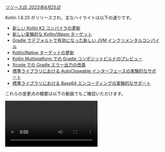 [//]: # (title: Kotlin 1.8.20 の新機能)

_[リリース日: 2023年4月25日](releases.md#release-details)_

Kotlin 1.8.20 がリリースされ、主なハイライトは以下の通りです。

* [新しい Kotlin K2 コンパイラの更新](#new-kotlin-k2-compiler-updates)
* [新しい実験的な Kotlin/Wasm ターゲット](#new-kotlin-wasm-target)
* [Gradle でデフォルトで有効になった新しい JVM インクリメンタルコンパイル](#new-jvm-incremental-compilation-by-default-in-gradle)
* [Kotlin/Native ターゲットの更新](#update-for-kotlin-native-targets)
* [Kotlin Multiplatform での Gradle コンポジットビルドのプレビュー](#preview-of-gradle-composite-builds-support-in-kotlin-multiplatform)
* [Xcode での Gradle エラー出力の改善](#improved-output-for-gradle-errors-in-xcode)
* [標準ライブラリにおける AutoCloseable インターフェースの実験的なサポート](#support-for-the-autocloseable-interface)
* [標準ライブラリにおける Base64 エンコーディングの実験的なサポート](#support-for-base64-encoding)

これらの変更点の概要は以下の動画でもご確認いただけます。

<video src="https://www.youtube.com/v/R1JpkpPzyBU" title="What's new in Kotlin 1.8.20"/>

## IDE サポート

1.8.20 をサポートする Kotlin プラグインは、以下の IDE で利用可能です。

| IDE            | サポートバージョン            |
|----------------|-------------------------------|
| IntelliJ IDEA  | 2022.2.x, 2022.3.x,  2023.1.x |
| Android Studio | Flamingo (222)                |

> Kotlin の成果物と依存関係を適切にダウンロードするには、[Gradle 設定](#configure-gradle-settings)を
> Maven Central リポジトリを使用するように構成してください。
>
{style="warning"}

## 新しい Kotlin K2 コンパイラの更新

Kotlin チームは K2 コンパイラの安定化を続けています。[Kotlin 1.7.0 の発表](whatsnew17.md#new-kotlin-k2-compiler-for-the-jvm-in-alpha)で述べたように、まだ **Alpha** 段階です。
今回のリリースでは、[K2 Beta](https://youtrack.jetbrains.com/issue/KT-52604) に向けてさらなる改善が導入されました。

この 1.8.20 リリースから、Kotlin K2 コンパイラは以下の機能を提供します。

* シリアライズプラグインのプレビューバージョンが含まれています。
* [JS IR コンパイラ](js-ir-compiler.md)の Alpha サポートを提供します。
* [新しい言語バージョン、Kotlin 2.0](https://blog.jetbrains.com/kotlin/2023/02/k2-kotlin-2-0/) の将来のリリースを導入します。

新しいコンパイラとその利点の詳細については、以下の動画をご覧ください。

* [What Everyone Must Know About The NEW Kotlin K2 Compiler](https://www.youtube.com/watch?v=iTdJJq_LyoY)
* [The New Kotlin K2 Compiler: Expert Review](https://www.youtube.com/watch?v=db19VFLZqJM)

### Kotlin K2 コンパイラを有効にする方法

Kotlin K2 コンパイラを有効にしてテストするには、以下のコンパイラオプションで新しい言語バージョンを使用します。

```bash
-language-version 2.0
```

`build.gradle(.kts)` ファイルで指定できます。

```kotlin
kotlin {
   sourceSets.all {
       languageSettings {
           languageVersion = "2.0"
       }
   }
}
```

以前の `-Xuse-k2` コンパイラオプションは非推奨になりました。

> 新しい K2 コンパイラの Alpha バージョンは、JVM および JS IR プロジェクトでのみ動作します。
> Kotlin/Native やマルチプラットフォームプロジェクトはまだサポートしていません。
>
{style="warning"}

### 新しい K2 コンパイラに関するフィードバックをお願いします

皆様からのフィードバックをお待ちしております！

* Kotlin Slack で K2 開発者に直接フィードバックを提供してください – [招待状を入手](https://surveys.jetbrains.com/s3/kotlin-slack-sign-up?_gl=1*ju6cbn*_ga*MTA3MTk5NDkzMC4xNjQ2MDY3MDU4*_ga_9J976DJZ68*MTY1ODMzNzA3OS4xMDAuMS4xNjU4MzQwODEwLjYw)して、[#k2-early-adopters](https://kotlinlang.slack.com/archives/C03PK0PE257) チャンネルに参加してください。
* 新しい K2 コンパイラで遭遇した問題は、[課題トラッカー](https://kotl.in/issue)に報告してください。
* JetBrains が K2 の使用に関する匿名データを収集できるように、[**使用統計の送信**オプションを有効](https://www.jetbrains.com/help/idea/settings-usage-statistics.html)にしてください。

## 言語

Kotlin は進化を続けており、1.8.20 では新しい言語機能のプレビューバージョンを導入しています。

* [Enum クラスの values 関数を置き換えるモダンで高性能な代替機能](#a-modern-and-performant-replacement-of-the-enum-class-values-function)
* [データクラスとの対称性のためのデータオブジェクト](#preview-of-data-objects-for-symmetry-with-data-classes)
* [インラインクラス内の本文を持つセカンダリコンストラクタの制限解除のプレビュー](#preview-of-lifting-restriction-on-secondary-constructors-with-bodies-in-inline-classes)

### Enum クラスの values 関数を置き換えるモダンで高性能な代替機能

> この機能は[実験的](components-stability.md#stability-levels-explained)です。
> いつでも変更または削除される可能性があります。オプトインが必要です（詳細は下記参照）。評価目的でのみ使用してください。
> [YouTrack](https://kotl.in/issue) でのフィードバックをお待ちしております。
>
{style="warning"}

Enum クラスには、定義された Enum 定数の配列を返す合成の `values()` 関数があります。しかし、配列を使用すると、Kotlin や Java で[隠れたパフォーマンス問題](https://github.com/Kotlin/KEEP/blob/master/proposals/enum-entries.md#examples-of-performance-issues)が発生する可能性があります。さらに、ほとんどの API はコレクションを使用するため、最終的な変換が必要です。これらの問題を解決するため、`values()` 関数ではなく、Enum クラスの `entries` プロパティを導入しました。`entries` プロパティを呼び出すと、事前に割り当てられた定義済み Enum 定数のイミュータブルなリストが返されます。

> `values()` 関数は引き続きサポートされますが、代わりに `entries` プロパティを使用することをお勧めします。
>
{style="tip"}

```kotlin
enum class Color(val colorName: String, val rgb: String) {
    RED("Red", "#FF0000"),
    ORANGE("Orange", "#FF7F00"),
    YELLOW("Yellow", "#FFFF00")
}

@OptIn(ExperimentalStdlibApi::class)
fun findByRgb(rgb: String): Color? = Color.entries.find { it.rgb == rgb }
```
{validate="false"}

#### entries プロパティを有効にする方法

この機能を試すには、`@OptIn(ExperimentalStdlibApi)` でオプトインし、`-language-version 1.9` コンパイラオプションを有効にします。Gradle プロジェクトでは、`build.gradle(.kts)` ファイルに以下を追加することで行えます。

<tabs group="build-script">
<tab title="Kotlin" group-key="kotlin">

```kotlin
tasks
    .withType<org.jetbrains.kotlin.gradle.tasks.KotlinCompilationTask<*>>()
    .configureEach {
        compilerOptions
            .languageVersion
            .set(
                org.jetbrains.kotlin.gradle.dsl.KotlinVersion.KOTLIN_1_9
            )
    }
```

</tab>
<tab title="Groovy" group-key="groovy">

```groovy
tasks
    .withType(org.jetbrains.kotlin.gradle.tasks.KotlinCompilationTask.class)
    .configureEach {
        compilerOptions.languageVersion =
            org.jetbrains.kotlin.gradle.dsl.KotlinVersion.KOTLIN_1_9
    }
```

</tab>
</tabs>

> IntelliJ IDEA 2023.1 以降では、この機能をオプトインしている場合、適切な IDE のインスペクションが
> `values()` から `entries` への変換について通知し、クイックフィックスを提供します。
>
{style="tip"}

提案の詳細については、[KEEP ノート](https://github.com/Kotlin/KEEP/blob/master/proposals/enum-entries.md)を参照してください。

### データクラスとの対称性のためのデータオブジェクトのプレビュー

データオブジェクトを使用すると、シングルトンのセマンティクスとクリーンな `toString()` 表現を持つオブジェクトを宣言できます。次のスニペットでは、オブジェクト宣言に `data` キーワードを追加することで、その `toString()` 出力の可読性がどのように向上するかを確認できます。

```kotlin
package org.example
object MyObject
data object MyDataObject

fun main() {
    println(MyObject) // org.example.MyObject@1f32e575
    println(MyDataObject) // MyDataObject
}
```

特に `sealed` 階層（`sealed class` や `sealed interface` 階層など）では、`data object` は `data class` 宣言と一緒に便利に使用できるため、非常に適しています。このスニペットでは、`EndOfFile` をプレーンな `object` ではなく `data object` として宣言することで、手動でオーバーライドする必要なく、きれいな `toString` を得ることができます。これにより、付随するデータクラス定義との対称性が維持されます。

```kotlin
sealed interface ReadResult
data class Number(val number: Int) : ReadResult
data class Text(val text: String) : ReadResult
data object EndOfFile : ReadResult

fun main() {
    println(Number(7)) // Number(number=7)
    println(EndOfFile) // EndOfFile
}
```

#### データオブジェクトのセマンティクス

[Kotlin 1.7.20](whatsnew1720.md#improved-string-representations-for-singletons-and-sealed-class-hierarchies-with-data-objects) での最初のプレビューバージョン以降、データオブジェクトのセマンティクスは洗練されました。コンパイラは現在、以下の便利な関数を自動的に生成します。

##### toString

データオブジェクトの `toString()` 関数は、オブジェクトの単純名 (simple name) を返します。

```kotlin
data object MyDataObject {
    val x: Int = 3
}

fun main() {
    println(MyDataObject) // MyDataObject
}
```

##### equals と hashCode

`data object` の `equals()` 関数は、`data object` の型を持つすべてのオブジェクトが等しいとみなされることを保証します。ほとんどの場合、実行時にはデータオブジェクトの単一のインスタンスしか存在しません（結局、`data object` はシングルトンを宣言します）。ただし、実行時に同じ型の別のオブジェクトが生成される（たとえば、`java.lang.reflect` を介したプラットフォームリフレクション、またはこの API を内部で使用する JVM シリアライズライブラリを使用した場合）といったエッジケースでは、これによりオブジェクトが等しいものとして扱われることが保証されます。

`data object` は構造的に（`==` 演算子を使用して）のみ比較し、参照（`===` 演算子）では決して比較しないようにしてください。これにより、実行時にデータオブジェクトの複数のインスタンスが存在する場合の落とし穴を回避できます。次のスニペットは、この特定のエッジケースを示しています。

```kotlin
import java.lang.reflect.Constructor

data object MySingleton

fun main() {
    val evilTwin = createInstanceViaReflection()

    println(MySingleton) // MySingleton
    println(evilTwin) // MySingleton

    // Even when a library forcefully creates a second instance of MySingleton, its `equals` method returns true:
    println(MySingleton == evilTwin) // true

    // Do not compare data objects via ===.
    println(MySingleton === evilTwin) // false
}

fun createInstanceViaReflection(): MySingleton {
    // Kotlin reflection does not permit the instantiation of data objects.
    // This creates a new MySingleton instance "by force" (i.e., Java platform reflection)
    // Don't do this yourself!
    return (MySingleton.javaClass.declaredConstructors[0].apply { isAccessible = true } as Constructor<MySingleton>).newInstance()
}
```

生成される `hashCode()` 関数の動作は `equals()` 関数の動作と一貫しており、`data object` のすべてのランタイムインスタンスが同じハッシュコードを持つようにします。

##### データオブジェクトには copy および componentN 関数は生成されません

`data object` と `data class` 宣言はしばしば一緒に使用され、いくつかの類似点がありますが、`data object` に対しては生成されない関数がいくつかあります。

`data object` 宣言はシングルトンオブジェクトとして使用することを意図しているため、`copy()` 関数は生成されません。シングルトンパターンは、クラスのインスタンス化を単一のインスタンスに制限するため、インスタンスのコピーが作成されることを許可すると、その制限に違反することになります。

また、`data class` とは異なり、`data object` にはデータプロパティがありません。このようなオブジェクトを分割 (destructure) しようとすることは意味がないため、`componentN()` 関数は生成されません。

この機能に関するフィードバックを[YouTrack](https://youtrack.jetbrains.com/issue/KT-4107)でお待ちしております。

#### データオブジェクトのプレビューを有効にする方法

この機能を試すには、`-language-version 1.9` コンパイラオプションを有効にします。Gradle プロジェクトでは、`build.gradle(.kts)` ファイルに以下を追加することで行えます。

<tabs group="build-script">
<tab title="Kotlin" group-key="kotlin">

```kotlin
tasks
    .withType<org.jetbrains.kotlin.gradle.tasks.KotlinCompilationTask<*>>()
    .configureEach {
        compilerOptions
            .languageVersion
            .set(
                org.jetbrains.kotlin.gradle.dsl.KotlinVersion.KOTLIN_1_9
            )
    }
```

</tab>
<tab title="Groovy" group-key="groovy">

```groovy
tasks
    .withType(org.jetbrains.kotlin.gradle.tasks.KotlinCompilationTask.class)
    .configureEach {
        compilerOptions.languageVersion =
            org.jetbrains.kotlin.gradle.dsl.KotlinVersion.KOTLIN_1_9
    }
```

</tab>
</tabs>

### インラインクラス内の本文を持つセカンダリコンストラクタの制限解除のプレビュー

> この機能は[実験的](components-stability.md#stability-levels-explained)です。いつでも変更または削除される可能性があります。
> オプトインが必要です（詳細は下記参照）。評価目的でのみ使用してください。[YouTrack](https://kotl.in/issue) でのフィードバックをお待ちしております。
>
{style="warning"}

Kotlin 1.8.20 では、[インラインクラス](inline-classes.md)における本文を持つセカンダリコンストラクタの使用に関する制限が解除されました。

インラインクラスは以前、明確な初期化セマンティクスを持つために `init` ブロックやセカンダリコンストラクタを持たないパブリックなプライマリコンストラクタのみを許可していました。その結果、基になる値をカプセル化したり、制約のある値を表現するインラインクラスを作成したりすることが不可能でした。

これらの問題は、Kotlin 1.4.30 で `init` ブロックの制限が解除された際に修正されました。今回、さらに一歩進んで、プレビューモードで本文を持つセカンダリコンストラクタを許可します。

```kotlin
@JvmInline
value class Person(private val fullName: String) {
    // Allowed since Kotlin 1.4.30:
    init { 
        check(fullName.isNotBlank()) {
            "Full name shouldn't be empty"
        }
    }

    // Preview available since Kotlin 1.8.20:
    constructor(name: String, lastName: String) : this("$name $lastName") {
        check(lastName.isNotBlank()) {
            "Last name shouldn't be empty"
        }
    }
}
```

#### 本文を持つセカンダリコンストラクタを有効にする方法

この機能を試すには、`-language-version 1.9` コンパイラオプションを有効にします。Gradle プロジェクトでは、`build.gradle(.kts)` に以下を追加することで行えます。

<tabs group="build-script">
<tab title="Kotlin" group-key="kotlin">

```kotlin
tasks
    .withType<org.jetbrains.kotlin.gradle.tasks.KotlinCompilationTask<*>>()
    .configureEach {
        compilerOptions
            .languageVersion
            .set(
                org.jetbrains.kotlin.gradle.dsl.KotlinVersion.KOTLIN_1_9
            )
    }
```

</tab>
<tab title="Groovy" group-key="groovy">

```groovy
tasks
    .withType(org.jetbrains.kotlin.gradle.tasks.KotlinCompilationTask.class)
    .configureEach {
        compilerOptions.languageVersion =
            org.jetbrains.kotlin.gradle.dsl.KotlinVersion.KOTLIN_1_9
    }
```

</tab>
</tabs>

この機能をぜひお試しいただき、[YouTrack](https://kotl.in/issue) にレポートを提出して、Kotlin 1.9.0 でデフォルトにするためのご協力をお願いいたします。

Kotlin のインラインクラスの開発については、[こちらの KEEP](https://github.com/Kotlin/KEEP/blob/master/proposals/inline-classes.md) をご覧ください。

## 新しい Kotlin/Wasm ターゲット

このリリースで Kotlin/Wasm (Kotlin WebAssembly) が[実験的](components-stability.md#stability-levels-explained)機能となりました。Kotlin チームは [WebAssembly](https://webassembly.org/) を有望な技術と捉えており、Kotlin の利点をすべて活用できるより良い方法を見つけたいと考えています。

WebAssembly バイナリ形式は独自の仮想マシンを使用して実行されるため、プラットフォームに依存しません。ほとんどすべてのモダンブラウザはすでに WebAssembly 1.0 をサポートしています。WebAssembly を実行するための環境をセットアップするには、Kotlin/Wasm がターゲットとする実験的なガベージコレクションモードを有効にするだけで済みます。詳細な手順は[Kotlin/Wasm を有効にする方法](#how-to-enable-kotlin-wasm)で確認できます。

新しい Kotlin/Wasm ターゲットの以下の利点を強調したいと思います。

* Kotlin/Wasm は LLVM を使用する必要がないため、`wasm32` Kotlin/Native ターゲットと比較してコンパイル速度が速い。
* [Wasm ガベージコレクション](https://github.com/WebAssembly/gc)のおかげで、`wasm32` ターゲットと比較して JS との相互運用性やブラウザとの統合が容易。
* Wasm はコンパクトで解析しやすいバイトコードを持つため、Kotlin/JS および JavaScript と比較してアプリケーションの起動が潜在的に速い。
* Wasm は静的型付け言語であるため、Kotlin/JS および JavaScript と比較してアプリケーションの実行時パフォーマンスが向上。

1.8.20 リリースから、実験的なプロジェクトで Kotlin/Wasm を使用できます。
Kotlin 標準ライブラリ (`stdlib`) およびテストライブラリ (`kotlin.test`) は、Kotlin/Wasm 向けにすぐに利用可能です。
IDE サポートは将来のリリースで追加される予定です。

[この YouTube 動画で Kotlin/Wasm について詳しく学ぶ](https://www.youtube.com/watch?v=-pqz9sKXatw)。

### Kotlin/Wasm を有効にする方法

Kotlin/Wasm を有効にしてテストするには、`build.gradle.kts` ファイルを更新します。

```kotlin
plugins {
    kotlin("multiplatform") version "1.8.20"
}

kotlin {
    wasm {
        binaries.executable()
        browser {
        }
    }
    sourceSets {
        val commonMain by getting
        val commonTest by getting {
            dependencies {
                implementation(kotlin("test"))
            }
        }
        val wasmMain by getting
        val wasmTest by getting
    }
}
```

> [Kotlin/Wasm のサンプルを含む GitHub リポジトリ](https://github.com/Kotlin/kotlin-wasm-examples)をご覧ください。
>
{style="tip"}

Kotlin/Wasm プロジェクトを実行するには、ターゲット環境の設定を更新する必要があります。

<tabs>
<tab title="Chrome">

* バージョン 109 の場合:

  `--js-flags=--experimental-wasm-gc` コマンドライン引数を付けてアプリケーションを実行します。

* バージョン 110 以降の場合:

    1. ブラウザで `chrome://flags/#enable-webassembly-garbage-collection` に移動します。
    2. **WebAssembly Garbage Collection** を有効にします。
    3. ブラウザを再起動します。

</tab>
<tab title="Firefox">

バージョン 109 以降の場合:

1. ブラウザで `about:config` に移動します。
2. `javascript.options.wasm_function_references` と `javascript.options.wasm_gc` オプションを有効にします。
3. ブラウザを再起動します。

</tab>
<tab title="Edge">

バージョン 109 以降の場合:

`--js-flags=--experimental-wasm-gc` コマンドライン引数を付けてアプリケーションを実行します。

</tab>
</tabs>

### Kotlin/Wasm に関するフィードバックをお願いします

皆様からのフィードバックをお待ちしております！

* Kotlin Slack で開発者に直接フィードバックを提供してください – [招待状を入手](https://surveys.jetbrains.com/s3/kotlin-slack-sign-up?_gl=1*ju6cbn*_ga*MTA3MTk5NDkzMC4xNjQ2MDY3MDU4*_ga_9J976DJZ68*MTY1ODMzNzA3OS4xMDAuMS4xNjU4MzQwODEwLjYw)して、[#webassembly](https://kotlinlang.slack.com/archives/CDFP59223) チャンネルに参加してください。
* Kotlin/Wasm で遭遇した問題は、[この YouTrack 課題](https://youtrack.jetbrains.com/issue/KT-56492)に報告してください。

## Kotlin/JVM

Kotlin 1.8.20 では、[Java の合成プロパティ参照のプレビュー](#preview-of-java-synthetic-property-references)と、[kapt スタブ生成タスクにおける JVM IR バックエンドのデフォルトサポート](#support-for-the-jvm-ir-backend-in-kapt-stub-generating-task-by-default)が導入されました。

### Java の合成プロパティ参照のプレビュー

> この機能は[実験的](components-stability.md#stability-levels-explained)です。
> いつでも変更または削除される可能性があります。評価目的でのみ使用してください。
> [YouTrack](https://kotl.in/issue) でのフィードバックをお待ちしております。
>
{style="warning"}

Kotlin 1.8.20 では、Java の合成プロパティへの参照を作成する機能が導入されました。例えば、次の Java コードの場合です。

```java
public class Person {
    private String name;
    private int age;

    public Person(String name, int age) {
        this.name = name;
        this.age = age;
    }

    public String getName() {
        return name;
    }

    public int getAge() {
        return age;
    }
}
```

Kotlin では、これまでも `age` が合成プロパティである場合に `person.age` と記述することができました。
今回、`Person::age` や `person::age` への参照を作成することもできるようになりました。`name` についても同様に動作します。

```kotlin
val persons = listOf(Person("Jack", 11), Person("Sofie", 12), Person("Peter", 11))
    persons
        // Call a reference to Java synthetic property:
        .sortedBy(Person::age)
        // Call Java getter via the Kotlin property syntax:
        .forEach { person -> println(person.name) }
```
{validate="false"}

#### Java の合成プロパティ参照を有効にする方法

この機能を試すには、`-language-version 1.9` コンパイラオプションを有効にします。
Gradle プロジェクトでは、`build.gradle(.kts)` に以下を追加することで行えます。

<tabs group="build-script">
<tab title="Kotlin" group-key="kotlin">

```kotlin
tasks
    .withType<org.jetbrains.kotlin.gradle.tasks.KotlinCompilationTask<*>>()
    .configureEach {
        compilerOptions
            .languageVersion
            .set(
                org.jetbrains.kotlin.gradle.dsl.KotlinVersion.KOTLIN_1_9
            )
    }
```

</tab>
<tab title="Groovy" group-key="groovy">

```groovy
tasks
    .withType(org.jetbrains.kotlin.gradle.tasks.KotlinCompilationTask.class)
    .configureEach {
        compilerOptions.languageVersion =
            org.jetbrains.kotlin.gradle.dsl.KotlinVersion.KOTLIN_1_9
    }
```

</tab>
</tabs>

### kapt スタブ生成タスクにおける JVM IR バックエンドのデフォルトサポート

Kotlin 1.7.20 では、[kapt スタブ生成タスクにおける JVM IR バックエンドのサポート](whatsnew1720.md#support-for-the-jvm-ir-backend-in-kapt-stub-generating-task)を導入しました。今回のリリースから、このサポートはデフォルトで有効になります。有効にするために `kapt.use.jvm.ir=true` を `gradle.properties` で指定する必要はなくなりました。
この機能に関するフィードバックを[YouTrack](https://youtrack.jetbrains.com/issue/KT-49682)でお待ちしております。

## Kotlin/Native

Kotlin 1.8.20 には、サポートされる Kotlin/Native ターゲットの変更、Objective-C との相互運用性、CocoaPods Gradle プラグインの改善などが含まれています。

* [Kotlin/Native ターゲットの更新](#update-for-kotlin-native-targets)
* [レガシーメモリマネージャーの非推奨化](#deprecation-of-the-legacy-memory-manager)
* [@import ディレクティブを含む Objective-C ヘッダーのサポート](#support-for-objective-c-headers-with-import-directives)
* [Cocoapods Gradle プラグインにおけるリンクオンリーモードのサポート](#support-for-the-link-only-mode-in-cocoapods-gradle-plugin)
* [Objective-C 拡張を UIKit のクラスメンバとしてインポート](#import-objective-c-extensions-as-class-members-in-uikit)
* [コンパイラにおけるコンパイラキャッシュ管理の再実装](#reimplementation-of-compiler-cache-management-in-the-compiler)
* [Cocoapods Gradle プラグインにおける `useLibraries()` の非推奨化](#deprecation-of-uselibraries-in-cocoapods-gradle-plugin)
  
### Kotlin/Native ターゲットの更新
  
Kotlin チームは、Kotlin/Native でサポートされるターゲットのリストを見直し、ティアに分割し、
Kotlin 1.8.20 から一部のターゲットを非推奨とすることを決定しました。サポートされるターゲットと非推奨のターゲットの全リストについては、[Kotlin/Native ターゲットサポート](native-target-support.md)セクションを参照してください。

以下のターゲットは Kotlin 1.8.20 で非推奨となり、1.9.20 で削除されます。

* `iosArm32`
* `watchosX86`
* `wasm32`
* `mingwX86`
* `linuxArm32Hfp`
* `linuxMips32`
* `linuxMipsel32`

残りのターゲットについては、Kotlin/Native コンパイラでターゲットがどの程度サポートされ、テストされているかに応じて、3つのサポートティアが設けられました。ターゲットは異なるティアに移動する可能性があります。例えば、`iosArm64` は[Kotlin Multiplatform](https://www.jetbrains.com/help/kotlin-multiplatform-dev/get-started.html)にとって重要であるため、将来的には完全なサポートを提供するよう最善を尽くします。

ライブラリの作者であれば、これらのターゲットティアは CI ツールでどのターゲットをテストし、どのターゲットをスキップするかを決定するのに役立ちます。Kotlin チームは、[kotlinx.coroutines](coroutines-guide.md) のような公式 Kotlin ライブラリを開発する際にも同じアプローチを使用します。

これらの変更の理由については、[ブログ記事](https://blog.jetbrains.com/kotlin/2023/02/update-regarding-kotlin-native-targets/)をご覧ください。

### レガシーメモリマネージャーの非推奨化

1.8.20 以降、レガシーメモリマネージャーは非推奨となり、1.9.20 で削除されます。
[新しいメモリマネージャー](native-memory-manager.md)は 1.7.20 でデフォルトで有効になり、さらなる安定性アップデートとパフォーマンス改善を受けてきました。

まだレガシーメモリマネージャーを使用している場合は、`gradle.properties` から `kotlin.native.binary.memoryModel=strict` オプションを削除し、必要な変更を行うために[移行ガイド](native-migration-guide.md)に従ってください。

新しいメモリマネージャーは `wasm32` ターゲットをサポートしていません。このターゲットも[今回のリリースから非推奨](#update-for-kotlin-native-targets)となり、1.9.20 で削除されます。

### @import ディレクティブを含む Objective-C ヘッダーのサポート

> この機能は[実験的](components-stability.md#stability-levels-explained)です。
> いつでも変更または削除される可能性があります。オプトインが必要です（詳細は下記参照）。評価目的でのみ使用してください。
> [YouTrack](https://kotl.in/issue) でのフィードバックをお待ちしております。
>
{style="warning"}

Kotlin/Native は `@import` ディレクティブを含む Objective-C ヘッダーをインポートできるようになりました。この機能は、自動生成された Objective-C ヘッダーを持つ Swift ライブラリや、Swift で書かれた CocoaPods 依存関係のクラスを使用する場合に役立ちます。

以前は、cinterop ツールは `@import` ディレクティブを介して Objective-C モジュールに依存するヘッダーを解析できませんでした。その理由は、`-fmodules` オプションのサポートが不足していたためです。

Kotlin 1.8.20 以降、`@import` を使用する Objective-C ヘッダーを使用できます。これを行うには、定義ファイルで `-fmodules` オプションを `compilerOpts` としてコンパイラに渡します。[CocoaPods 統合](https://www.jetbrains.com/help/kotlin-multiplatform-dev/multiplatform-cocoapods-overview.html)を使用している場合、`pod()` 関数の構成ブロックで cinterop オプションを次のように指定します。

```kotlin
kotlin {
    ios()

    cocoapods {
        summary = "CocoaPods test library"
        homepage = "https://github.com/JetBrains/kotlin"

        ios.deploymentTarget = "13.5"

        pod("PodName") {
            extraOpts = listOf("-compiler-option", "-fmodules")
        }
    }
}
```

これは[待望の機能](https://youtrack.jetbrains.com/issue/KT-39120)であり、将来のリリースでデフォルトにするためのフィードバックを[YouTrack](https://kotl.in/issue)でお待ちしております。

### Cocoapods Gradle プラグインにおけるリンクオンリーモードのサポート

Kotlin 1.8.20 では、Pod 依存関係を動的フレームワークとともにリンク専用で使用し、
cinterop バインディングを生成しないようにすることができます。これは cinterop バインディングがすでに生成されている場合に便利です。

ライブラリとアプリの2つのモジュールを持つプロジェクトを考えてみましょう。ライブラリは Pod に依存しますが、フレームワークは生成せず、`.klib` のみ生成します。アプリはライブラリに依存し、動的フレームワークを生成します。
この場合、ライブラリが依存する Pods とこのフレームワークをリンクする必要がありますが、cinterop バインディングはすでにライブラリ用に生成されているため、必要ありません。

この機能を有効にするには、Pod への依存関係を追加する際に `linkOnly` オプションまたはビルダープロパティを使用します。

```kotlin
cocoapods {
    summary = "CocoaPods test library"
    homepage = "https://github.com/JetBrains/kotlin"

    pod("Alamofire", linkOnly = true) {
        version = "5.7.0"
    }
}
```

> このオプションを静的フレームワークとともに使用すると、Pods は静的フレームワークのリンクには使用されないため、Pod 依存関係が完全に削除されます。
>
{style="note"}

### Objective-C 拡張を UIKit のクラスメンバとしてインポート

Xcode 14.1 以降、Objective-C クラスの一部のメソッドがカテゴリメンバに移動されました。これにより、異なる Kotlin API が生成され、これらのメソッドはメソッドではなく Kotlin 拡張としてインポートされるようになりました。

これにより、UIKit を使用してメソッドをオーバーライドする際に問題が発生することがありました。たとえば、Kotlin で UIVIew をサブクラス化する際に `drawRect()` や `layoutSubviews()` メソッドをオーバーライドできなくなりました。

1.8.20 以降、NSView および UIView クラスと同じヘッダーで宣言されているカテゴリメンバは、これらのクラスのメンバとしてインポートされます。これは、NSView および UIView からサブクラス化するメソッドが、他のメソッドと同様に簡単にオーバーライドできることを意味します。

すべてがうまくいけば、将来的にはこの動作をすべての Objective-C クラスでデフォルトで有効にする予定です。

### コンパイラにおけるコンパイラキャッシュ管理の再実装

コンパイラキャッシュの進化を加速させるため、コンパイラキャッシュ管理を Kotlin Gradle プラグインから Kotlin/Native コンパイラに移行しました。これにより、コンパイル時間やコンパイラキャッシュの柔軟性に関するいくつかの重要な改善への作業が開放されます。

問題が発生し、古い動作に戻す必要がある場合は、`kotlin.native.cacheOrchestration=gradle` という Gradle プロパティを使用してください。

この件に関するフィードバックを[YouTrack](https://kotl.in/issue)でお待ちしております。

### Cocoapods Gradle プラグインにおける useLibraries() の非推奨化

Kotlin 1.8.20 では、静的ライブラリ向けの [CocoaPods 統合](https://www.jetbrains.com/help/kotlin-multiplatform-dev/multiplatform-cocoapods-overview.html)で使用される `useLibraries()` 関数の非推奨化サイクルを開始します。

私たちは静的ライブラリを含む Pods への依存を可能にするために `useLibraries()` 関数を導入しました。しかし、時間の経過とともに、このケースは非常にまれになりました。ほとんどの Pods はソースで配布されており、Objective-C フレームワークまたは XCFrameworks がバイナリ配布の一般的な選択肢となっています。

この関数は人気がなく、Kotlin CocoaPods Gradle プラグインの開発を複雑にする問題を引き起こすため、非推奨とすることにしました。

フレームワークと XCFrameworks の詳細については、[最終ネイティブバイナリのビルド](https://www.jetbrains.com/help/kotlin-multiplatform-dev/multiplatform-build-native-binaries.html)を参照してください。

## Kotlin Multiplatform

Kotlin 1.8.20 は、Kotlin Multiplatform への以下のアップデートにより、開発者エクスペリエンスの向上を目指します。

* [ソースセット階層の設定における新しいアプローチ](#new-approach-to-source-set-hierarchy)
* [Kotlin Multiplatform での Gradle コンポジットビルドのサポートのプレビュー](#preview-of-gradle-composite-builds-support-in-kotlin-multiplatform)
* [Xcode での Gradle エラー出力の改善](#improved-output-for-gradle-errors-in-xcode)

### ソースセット階層への新しいアプローチ

> ソースセット階層への新しいアプローチは[実験的](components-stability.md#stability-levels-explained)です。
> 将来の Kotlin リリースで予告なく変更される可能性があります。オプトインが必要です（詳細は下記参照）。
> [YouTrack](https://kotl.in/issue) でのフィードバックをお待ちしております。
>
{style="warning"}

Kotlin 1.8.20 では、マルチプラットフォームプロジェクトのソースセット階層を設定する新しい方法として、デフォルトのターゲット階層を提供します。この新しいアプローチは、[設計上の欠陥](#why-replace-shortcuts)がある `ios` のようなターゲットショートカットを置き換えることを意図しています。

デフォルトのターゲット階層のアイデアはシンプルです。プロジェクトがコンパイルするすべてのターゲットを明示的に宣言すると、Kotlin Gradle プラグインが指定されたターゲットに基づいて共有ソースセットを自動的に作成します。

#### プロジェクトのセットアップ

簡単なマルチプラットフォームモバイルアプリの例を考えてみましょう。

```kotlin
@OptIn(ExperimentalKotlinGradlePluginApi::class)
kotlin {
    // Enable the default target hierarchy:
    targetHierarchy.default()

    android()
    iosArm64()
    iosSimulatorArm64()
}
```

デフォルトのターゲット階層は、利用可能なすべてのターゲットとそれらの共有ソースセットのテンプレートとして考えることができます。コード内で最終的なターゲット `android`、`iosArm64`、`iosSimulatorArm64` を宣言すると、Kotlin Gradle プラグインがテンプレートから適切な共有ソースセットを見つけて作成します。その結果の階層は次のようになります。

![デフォルトのターゲット階層の使用例](default-hierarchy-example.svg){thumbnail="true" width="350" thumbnail-same-file="true"}

緑色のソースセットは実際に作成されプロジェクトに存在しますが、デフォルトテンプレートからの灰色のソースセットは無視されます。ご覧のとおり、Kotlin Gradle プラグインは、たとえば `watchos` ソースセットを作成していません。これは、プロジェクトに watchOS ターゲットがないためです。

`watchosArm64` のような watchOS ターゲットを追加すると、`watchos` ソースセットが作成され、`apple`、`native`、`common` ソースセットからのコードも `watchosArm64` にコンパイルされます。

デフォルトのターゲット階層の完全なスキームは、[ドキュメント](https://www.jetbrains.com/help/kotlin-multiplatform-dev/multiplatform-hierarchy.html#default-hierarchy-template)で確認できます。

> この例では、`apple` および `native` ソースセットは `iosArm64` および `iosSimulatorArm64` ターゲットにのみコンパイルされます。
> そのため、それらの名前にもかかわらず、完全な iOS API にアクセスできます。
> これは `native` のようなソースセットでは直感に反するかもしれません。なぜなら、このソースセットではすべてのネイティブターゲットで利用可能な API のみがアクセス可能であると期待されるかもしれないからです。この動作は将来変更される可能性があります。
>
{style="note"}

#### ショートカットを置き換える理由 {initial-collapse-state="collapsed" collapsible="true"}

ソースセットの階層を作成することは、冗長でエラーが発生しやすく、初心者には優しくありませんでした。以前の解決策は、`ios` のようなショートカットを導入し、階層の一部を自動生成することでした。しかし、ショートカットの使用は、大きな設計上の欠陥、つまり変更が難しいという問題があることが判明しました。

例えば、`ios` ショートカットは `iosArm64` と `iosX64` ターゲットのみを作成します。これは混乱を招き、`iosSimulatorArm64` ターゲットも必要とする M1 ベースのホストで作業する際に問題を引き起こす可能性があります。しかし、`iosSimulatorArm64` ターゲットを追加することは、ユーザープロジェクトにとって非常に破壊的な変更となる可能性があります。

* `iosMain` ソースセットで使用されるすべての依存関係は、`iosSimulatorArm64` ターゲットをサポートしている必要があります。そうでない場合、依存関係の解決が失敗します。
* `iosMain` で使用される一部のネイティブ API は、新しいターゲットを追加すると消失する可能性があります（ただし、`iosSimulatorArm64` の場合は可能性は低いです）。
* Intel ベースの MacBook で小さな個人プロジェクトを作成している場合など、この変更が不要な場合もあります。

ショートカットが階層の設定という問題を解決しなかったことは明らかになり、そのため、ある時点で新しいショートカットの追加を中止しました。

デフォルトのターゲット階層は一見ショートカットに似ているかもしれませんが、重要な違いがあります。それは、**ユーザーがターゲットのセットを明示的に指定する必要がある**ということです。このセットは、プロジェクトがどのようにコンパイルされ、公開され、依存関係の解決に参加するかを定義します。このセットが固定されているため、Kotlin Gradle プラグインによるデフォルト設定の変更は、エコシステムに与える混乱が大幅に少なくなり、ツール支援による移行の提供がはるかに容易になります。

#### デフォルトの階層を有効にする方法

この新機能は[実験的](components-stability.md#stability-levels-explained)です。Kotlin Gradle ビルドスクリプトの場合、`@OptIn(ExperimentalKotlinGradlePluginApi::class)` でオプトインする必要があります。

詳細については、[階層型プロジェクト構造](https://www.jetbrains.com/help/kotlin-multiplatform-dev/multiplatform-hierarchy.html#default-hierarchy-template)を参照してください。

#### フィードバックを残す

これはマルチプラットフォームプロジェクトにとって重要な変更です。より良くするために、皆様からの[フィードバック](https://kotl.in/issue)をお待ちしております。

### Kotlin Multiplatform での Gradle コンポジットビルドのサポートのプレビュー

> この機能は Kotlin Gradle Plugin 1.8.20 から Gradle ビルドでサポートされています。IDE サポートについては、IntelliJ IDEA
> 2023.1 Beta 2 (231.8109.2) 以降と、任意の Kotlin IDE プラグインを搭載した Kotlin Gradle プラグイン 1.8.20 を使用してください。
>
{style="note"}

1.8.20 以降、Kotlin Multiplatform は [Gradle コンポジットビルド](https://docs.gradle.org/current/userguide/composite_builds.html)をサポートします。
コンポジットビルドを使用すると、別々のプロジェクトのビルド、または同じプロジェクトの一部を単一のビルドに含めることができます。

いくつかの技術的な課題により、Kotlin Multiplatform での Gradle コンポジットビルドの使用は部分的にしかサポートされていませんでした。
Kotlin 1.8.20 には、より多くの種類のプロジェクトで動作するはずの改善されたサポートのプレビューが含まれています。
試すには、`gradle.properties` に以下のオプションを追加してください。

```none
kotlin.mpp.import.enableKgpDependencyResolution=true
```

このオプションは、新しいインポートモードのプレビューを有効にします。コンポジットビルドのサポートに加えて、インポートをより安定させるための主要なバグ修正と改善が含まれているため、マルチプラットフォームプロジェクトでのインポートエクスペリエンスがよりスムーズになります。

#### 既知の問題

これはまだプレビューバージョンであり、さらなる安定化が必要です。途中でインポートに関するいくつかの問題に遭遇する可能性があります。Kotlin 1.8.20 の最終リリース前に修正を計画している既知の問題をいくつか挙げます。

* IntelliJ IDEA 2023.1 EAP には、まだ Kotlin 1.8.20 プラグインが利用できません。それでも、Kotlin Gradle プラグインのバージョンを 1.8.20 に設定し、この IDE でコンポジットビルドを試すことはできます。
* プロジェクトに `rootProject.name` が指定されたビルドが含まれている場合、コンポジットビルドが Kotlin メタデータを解決できないことがあります。
  回避策と詳細については、この [Youtrack 課題](https://youtrack.jetbrains.com/issue/KT-56536)を参照してください。

ぜひお試しいただき、[YouTrack](https://kotl.in/issue) にすべてのレポートを提出して、Kotlin 1.9.0 でデフォルトにするためのご協力をお願いいたします。

### Xcode での Gradle エラー出力の改善

Xcode でマルチプラットフォームプロジェクトをビルドする際に問題が発生した場合、「Command PhaseScriptExecution failed with a nonzero exit code」というエラーに遭遇したことがあるかもしれません。
このメッセージは Gradle の呼び出しが失敗したことを示しますが、問題の検出にはあまり役立ちません。

Kotlin 1.8.20 以降、Xcode は Kotlin/Native コンパイラからの出力を解析できるようになりました。さらに、Gradle ビルドが失敗した場合、Xcode で根本原因の例外からの追加のエラーメッセージが表示されます。ほとんどの場合、これにより根本的な問題を特定するのに役立ちます。

![Xcode での Gradle エラー出力の改善](xcode-gradle-output.png){width=700}

この新しい動作は、Xcode 統合のための標準的な Gradle タスク（例えば、マルチプラットフォームプロジェクトの iOS フレームワークを Xcode の iOS アプリケーションに接続できる `embedAndSignAppleFrameworkForXcode` など）でデフォルトで有効になっています。また、`kotlin.native.useXcodeMessageStyle` Gradle プロパティを使用して有効（または無効）にすることもできます。

## Kotlin/JavaScript

Kotlin 1.8.20 では、TypeScript 定義の生成方法が変更されました。また、デバッグエクスペリエンスを向上させるための変更も含まれています。

* [Gradle プラグインからの Dukat 統合の削除](#removal-of-dukat-integration-from-gradle-plugin)
* [ソースマップにおける Kotlin の変数名と関数名](#kotlin-variable-and-function-names-in-source-maps)
* [TypeScript 定義ファイルの生成をオプトイン](#opt-in-for-generation-of-typescript-definition-files)

### Gradle プラグインからの Dukat 統合の削除

Kotlin 1.8.20 では、Kotlin/JavaScript Gradle プラグインから[実験的](components-stability.md#stability-levels-explained)な Dukat 統合を削除しました。Dukat 統合は、TypeScript 宣言ファイル（`.d.ts`）から Kotlin 外部宣言への自動変換をサポートしていました。

TypeScript 宣言ファイル（`.d.ts`）から Kotlin 外部宣言への変換は、引き続き[Dukat ツール](https://github.com/Kotlin/dukat)を使用することで可能です。

> Dukat ツールは[実験的](components-stability.md#stability-levels-explained)です。
> いつでも変更または削除される可能性があります。
>
{style="warning"}

### ソースマップにおける Kotlin の変数名と関数名

デバッグを助けるために、変数や関数の Kotlin コードで宣言した名前をソースマップに追加する機能が導入されました。1.8.20 以前は、これらはソースマップで利用できなかったため、デバッガでは常に生成された JavaScript の変数名と関数名が表示されていました。

Gradle ファイル `build.gradle.kts` の `sourceMapNamesPolicy`、または `-source-map-names-policy` コンパイラオプションを使用して、追加する内容を設定できます。以下の表に可能な設定を示します。

| 設定                 | 説明                                                   | 出力例                            |
|-------------------------|---------------------------------------------------------------|-----------------------------------|
| `simple-names`          | 変数名と単純な関数名が追加されます。（デフォルト） | `main`                            |
| `fully-qualified-names` | 変数名と完全修飾関数名が追加されます。  | `com.example.kjs.playground.main` |
| `no`                    | 変数名も関数名も追加されません。                      | N/A                               |

`build.gradle.kts` ファイルの構成例を以下に示します。

```kotlin
tasks.withType<org.jetbrains.kotlin.gradle.tasks.Kotlin2JsCompile>().configureEach {
    compilercompileOptions.sourceMapNamesPolicy.set(org.jetbrains.kotlin.gradle.dsl.JsSourceMapNamesPolicy.SOURCE_MAP_NAMES_POLICY_FQ_NAMES) // or SOURCE_MAP_NAMES_POLICY_NO, or SOURCE_MAP_NAMES_POLICY_SIMPLE_NAMES
}
```
{validate="false"}

Chromium ベースのブラウザで提供されるもののようなデバッグツールは、ソースマップから元の Kotlin 名を取得して、スタックトレースの可読性を向上させることができます。快適なデバッグをお楽しみください！

> ソースマップへの変数名と関数名の追加は[実験的](components-stability.md#stability-levels-explained)です。
> いつでも変更または削除される可能性があります。
>
{style="warning"}

### TypeScript 定義ファイルの生成をオプトイン

以前は、実行可能ファイルを生成するプロジェクト (`binaries.executable()`) の場合、Kotlin/JS IR コンパイラは `@JsExport` でマークされたトップレベル宣言を収集し、自動的に TypeScript 定義を `.d.ts` ファイルに生成していました。

これはすべてのプロジェクトに役立つわけではないため、Kotlin 1.8.20 では動作を変更しました。TypeScript 定義を生成したい場合は、Gradle ビルドファイルで明示的にこれを構成する必要があります。`build.gradle.kts` ファイルの [`js` セクション](js-project-setup.md#execution-environments)に `generateTypeScriptDefinitions()` を追加してください。例：

```kotlin
kotlin {
    js {
        binaries.executable()
        browser {
        }
        generateTypeScriptDefinitions()
    }
}
```
{validate="false"}

> TypeScript 定義 (`d.ts`) の生成は[実験的](components-stability.md#stability-levels-explained)です。いつでも削除または変更される可能性があります。
>
{style="warning"}

## Gradle

Kotlin 1.8.20 は、Gradle 6.8 から 7.6 までと完全に互換性がありますが、[Multiplatform プラグインのいくつかの特別なケース](https://youtrack.jetbrains.com/issue/KT-55751)は除きます。
最新の Gradle リリースまで使用することもできますが、その場合、非推奨の警告に遭遇したり、一部の新しい Gradle 機能が動作しない可能性があることに注意してください。

このバージョンでは、以下の変更が加えられました。

* [新しい Gradle プラグインバージョンのアラインメント](#new-gradle-plugins-versions-alignment)
* [Gradle でデフォルトで有効になった新しい JVM インクリメンタルコンパイル](#new-jvm-incremental-compilation-by-default-in-gradle)
* [コンパイルタスク出力の正確なバックアップ](#precise-backup-of-compilation-tasks-outputs)
* [すべての Gradle バージョンで Kotlin/JVM タスクを遅延作成](#lazy-kotlin-jvm-tasks-creation-for-all-gradle-versions)
* [コンパイルタスクの destinationDirectory の非デフォルトロケーション](#non-default-location-of-compile-tasks-destinationdirectory)
* [HTTP 統計サービスへのコンパイラ引数のレポートをオプトアウトする機能](#ability-to-opt-out-from-reporting-compiler-arguments-to-an-http-statistics-service)

### 新しい Gradle プラグインバージョンのアラインメント

Gradle は、連携して動作する必要がある依存関係の[バージョンを常に揃える](https://docs.gradle.org/current/userguide/dependency_version_alignment.html#aligning_versions_natively_with_gradle)方法を提供しています。
Kotlin 1.8.20 もこのアプローチを採用しました。デフォルトで動作するため、有効にするために設定を変更したり更新したりする必要はありません。さらに、[Kotlin Gradle プラグインの推移的依存関係を解決するためのこの回避策](whatsnew18.md#resolution-of-kotlin-gradle-plugins-transitive-dependencies)に頼る必要もなくなりました。

この機能に関するフィードバックを[YouTrack](https://youtrack.jetbrains.com/issue/KT-54691)でお待ちしております。

### Gradle でデフォルトで有効になった新しい JVM インクリメンタルコンパイル

[Kotlin 1.7.0 から利用可能](whatsnew17.md#a-new-approach-to-incremental-compilation)になったインクリメンタルコンパイルの新しいアプローチは、デフォルトで動作するようになりました。有効にするために `kotlin.incremental.useClasspathSnapshot=true` を `gradle.properties` で指定する必要はなくなりました。

この件に関するフィードバックをお待ちしております。[YouTrack](https://kotl.in/issue)で課題を報告してください。

### コンパイルタスク出力の正確なバックアップ

> コンパイルタスク出力の正確なバックアップは[実験的](components-stability.md#stability-levels-explained)です。
> 使用するには、`gradle.properties` に `kotlin.compiler.preciseCompilationResultsBackup=true` を追加してください。
> [YouTrack](https://kotl.in/issue/experimental-ic-optimizations) でのフィードバックをお待ちしております。
>
{style="warning"}

Kotlin 1.8.20 以降、正確なバックアップを有効にできるようになりました。これにより、[インクリメンタルコンパイル](gradle-compilation-and-caches.md#incremental-compilation)で Kotlin が再コンパイルするクラスのみがバックアップされます。
完全バックアップと正確なバックアップの両方が、コンパイルエラー後にビルドをインクリメンタルに再度実行するのに役立ちます。正確なバックアップは、完全バックアップと比較してビルド時間を節約します。完全バックアップは、特にプロジェクトが遅い HDD にある場合や、多くのタスクがバックアップを行っている場合に、大規模プロジェクトで**かなりの**ビルド時間を要する可能性があります。

この最適化は実験的です。`gradle.properties` ファイルに `kotlin.compiler.preciseCompilationResultsBackup` Gradle プロパティを追加することで有効にできます。

```none
kotlin.compiler.preciseCompilationResultsBackup=true
```

#### JetBrains における正確なバックアップ使用例 {initial-collapse-state="collapsed" collapsible="true"}

以下のチャートでは、完全バックアップと比較した正確なバックアップの使用例を確認できます。

![完全バックアップと正確なバックアップの比較](comparison-of-full-and-precise-backups.png){width=700}

最初の2つのチャートは、Kotlin プロジェクトにおける正確なバックアップが、Kotlin Gradle プラグインのビルドにどのように影響するかを示しています。

1. 多くのモジュールが依存するモジュールに、小さな [ABI](https://en.wikipedia.org/wiki/Application_binary_interface) 変更（新しいパブリックメソッドの追加）を加えた後。
2. 他のモジュールが依存しないモジュールに、小さな非 ABI 変更（プライベート関数の追加）を加えた後。

3番目のチャートは、[Space](https://www.jetbrains.com/space/) プロジェクトにおける正確なバックアップが、多くのモジュールが依存する Kotlin/JS モジュールに小さな非 ABI 変更（プライベート関数の追加）を加えた後の Web フロントエンドのビルドにどのように影響するかを示しています。

これらの測定は Apple M1 Max CPU を搭載したコンピュータで実施されました。異なるコンピュータではわずかに異なる結果が得られる場合があります。パフォーマンスに影響を与える要因には、以下が含まれますが、これらに限定されません。

* [Kotlin デーモン](gradle-compilation-and-caches.md#the-kotlin-daemon-and-how-to-use-it-with-gradle)と
  [Gradle デーモン](https://docs.gradle.org/current/userguide/gradle_daemon.html)のウォームアップ度。
* ディスクの速度。
* CPU モデルと使用率。
* 変更によって影響を受けるモジュールと、それらのモジュールのサイズ。
* 変更が ABI 変更か非 ABI 変更か。

#### ビルドレポートを使用した最適化の評価 {initial-collapse-state="collapsed" collapsible="true"}

使用しているコンピュータで、プロジェクトとシナリオに対する最適化の影響を評価するには、[Kotlin ビルドレポート](gradle-compilation-and-caches.md#build-reports)を使用できます。
以下のプロパティを `gradle.properties` ファイルに追加して、テキストファイル形式のレポートを有効にします。

```none
kotlin.build.report.output=file
```

正確なバックアップを有効にする前のレポートの関連部分の例を以下に示します。

```none
Task ':kotlin-gradle-plugin:compileCommonKotlin' finished in 0.59 s
<...>
Time metrics:
 Total Gradle task time: 0.59 s
 Task action before worker execution: 0.24 s
  Backup output: 0.22 s // Pay attention to this number 
<...>
```

正確なバックアップを有効にした後のレポートの関連部分の例を以下に示します。

```none
Task ':kotlin-gradle-plugin:compileCommonKotlin' finished in 0.46 s
<...>
Time metrics:
 Total Gradle task time: 0.46 s
 Task action before worker execution: 0.07 s
  Backup output: 0.05 s // The time has reduced
 Run compilation in Gradle worker: 0.32 s
  Clear jar cache: 0.00 s
  Precise backup output: 0.00 s // Related to precise backup
  Cleaning up the backup stash: 0.00 s // Related to precise backup
<...>
```

### すべての Gradle バージョンで Kotlin/JVM タスクを遅延作成

Gradle 7.3+ で `org.jetbrains.kotlin.gradle.jvm` プラグインを使用しているプロジェクトの場合、Kotlin Gradle プラグインは `compileKotlin` タスクを積極的に作成および構成しなくなりました。下位の Gradle バージョンでは、すべてのタスクを登録するだけで、ドライランでは構成しませんでした。この同じ動作が、Gradle 7.3+ を使用する場合も適用されるようになりました。

### コンパイルタスクの destinationDirectory の非デフォルトロケーション

以下のいずれかの操作を行う場合は、ビルドスクリプトにいくつかの追加コードを更新してください。

* Kotlin/JVM `KotlinJvmCompile`/`KotlinCompile` タスクの `destinationDirectory` ロケーションをオーバーライドする。
* 非推奨の Kotlin/JS/Non-IR [バリアント](gradle-plugin-variants.md)を使用し、`Kotlin2JsCompile` タスクの `destinationDirectory` をオーバーライドする。

`sourceSets.main.kotlin.classesDirectories` を JAR ファイルの `sourceSets.main.outputs` に明示的に追加する必要があります。

```groovy
tasks.jar(type: Jar) {
    from sourceSets.main.outputs
    from sourceSets.main.kotlin.classesDirectories
}
```

### HTTP 統計サービスへのコンパイラ引数のレポートをオプトアウトする機能

Kotlin Gradle プラグインが HTTP [ビルドレポート](gradle-compilation-and-caches.md#build-reports)にコンパイラ引数を含めるかどうかを制御できるようになりました。
プロジェクトに多くのモジュールが含まれている場合、レポート内のコンパイラ引数が非常に重く、あまり役に立たない場合があります。これを無効にしてメモリを節約する方法が追加されました。
`gradle.properties` または `local.properties` で、`kotlin.build.report.include_compiler_arguments=(true|false)` プロパティを使用してください。

この機能に関するフィードバックを[YouTrack](https://youtrack.jetbrains.com/issue/KT-55323/)でお待ちしております。

## 標準ライブラリ

Kotlin 1.8.20 では、特に Kotlin/Native 開発に役立つものを含む、さまざまな新機能が追加されました。

* [AutoCloseable インターフェースのサポート](#support-for-the-autocloseable-interface)
* [Base64 エンコーディングとデコーディングのサポート](#support-for-base64-encoding)
* [Kotlin/Native での @Volatile のサポート](#support-for-volatile-in-kotlin-native)
* [Kotlin/Native での正規表現使用時のスタックオーバーフローのバグ修正](#bug-fix-for-stack-overflow-when-using-regex-in-kotlin-native)

### AutoCloseable インターフェースのサポート

> 新しい `AutoCloseable` インターフェースは[実験的](components-stability.md#stability-levels-explained)であり、使用するには
> `@OptIn(ExperimentalStdlibApi::class)` またはコンパイラ引数 `-opt-in=kotlin.ExperimentalStdlibApi` でオプトインする必要があります。
>
{style="warning"}

`AutoCloseable` インターフェースが共通標準ライブラリに追加され、すべてのライブラリでリソースを閉じるための共通インターフェースを使用できるようになりました。Kotlin/JVM では、`AutoCloseable` インターフェースは [`java.lang.AutoClosable`](https://docs.oracle.com/javase/8/docs/api/java/lang/AutoCloseable.html) のエイリアスです。

さらに、拡張関数 `use()` が含まれるようになりました。これは、選択されたリソースに対して指定されたブロック関数を実行し、例外がスローされたかどうかに関わらず、適切にクローズします。

共通標準ライブラリには、`AutoCloseable` インターフェースを実装する公開クラスはありません。以下の例では、`XMLWriter` インターフェースを定義し、それを実装するリソースが存在すると仮定します。たとえば、このリソースは、ファイルを開き、XML コンテンツを書き込み、その後ファイルを閉じるクラスである可能性があります。

```kotlin
interface XMLWriter : AutoCloseable {
    fun document(encoding: String, version: String, content: XMLWriter.() -> Unit)
    fun element(name: String, content: XMLWriter.() -> Unit)
    fun attribute(name: String, value: String)
    fun text(value: String)
}

fun writeBooksTo(writer: XMLWriter) {
    writer.use { xml ->
        xml.document(encoding = "UTF-8", version = "1.0") {
            element("bookstore") {
                element("book") {
                    attribute("category", "fiction")
                    element("title") { text("Harry Potter and the Prisoner of Azkaban") }
                    element("author") { text("J. K. Rowling") }
                    element("year") { text("1999") }
                    element("price") { text("29.99") }
                }
                element("book") {
                    attribute("category", "programming")
                    element("title") { text("Kotlin in Action") }
                    element("author") { text("Dmitry Jemerov") }
                    element("author") { text("Svetlana Isakova") }
                    element("year") { text("2017") }
                    element("price") { text("25.19") }
                }
            }
        }
    }
}
```
{validate="false"}

### Base64 エンコーディングのサポート

> 新しいエンコードとデコード機能は[実験的](components-stability.md#stability-levels-explained)であり、
> 使用するには `@OptIn(ExperimentalEncodingApi::class)` または
> コンパイラ引数 `-opt-in=kotlin.io.encoding.ExperimentalEncodingApi` でオプトインする必要があります。
>
{style="warning"}

Base64 エンコーディングとデコーディングのサポートが追加されました。異なるエンコーディングスキームを使用し、異なる動作を示す 3 つのクラスインスタンスを提供します。標準の[Base64 エンコーディングスキーム](https://www.rfc-editor.org/rfc/rfc4648#section-4)には `Base64.Default` インスタンスを使用します。

["URL およびファイル名セーフ"](https://www.rfc-editor.org/rfc/rfc4648#section-5)エンコーディングスキームには `Base64.UrlSafe` インスタンスを使用します。

[MIME](https://www.rfc-editor.org/rfc/rfc2045#section-6.8) エンコーディングスキームには `Base64.Mime` インスタンスを使用します。`Base64.Mime` インスタンスを使用すると、すべてのエンコーディング関数は 76 文字ごとに改行コードを挿入します。デコーディングの場合、不正な文字はスキップされ、例外はスローされません。

> `Base64.Default` インスタンスは `Base64` クラスのコンパニオンオブジェクトです。そのため、`Base64.Default.encode()` および `Base64.Default.decode()` の代わりに `Base64.encode()` および `Base64.decode()` を介してその関数を呼び出すことができます。
>
{style="tip"}

```kotlin
val foBytes = "fo".map { it.code.toByte() }.toByteArray()
Base64.Default.encode(foBytes) // "Zm8="
// Alternatively:
// Base64.encode(foBytes)

val foobarBytes = "foobar".map { it.code.toByte() }.toByteArray()
Base64.UrlSafe.encode(foobarBytes) // "Zm9vYmFy"

Base64.Default.decode("Zm8=") // foBytes
// Alternatively:
// Base64.decode("Zm8=")

Base64.UrlSafe.decode("Zm9vYmFy") // foobarBytes
```
{validate="false"}

既存のバッファにバイトをエンコードまたはデコードしたり、提供された `Appendable` 型オブジェクトにエンコード結果を追加したりするための追加関数を使用できます。

Kotlin/JVM では、入出力ストリームで Base64 エンコーディングとデコーディングを実行できるように、拡張関数 `encodingWith()` と `decodingWith()` も追加されました。

### Kotlin/Native での @Volatile のサポート

> Kotlin/Native の `@Volatile` は[実験的](components-stability.md#stability-levels-explained)です。
> いつでも変更または削除される可能性があります。オプトインが必要です（詳細は下記参照）。
> 評価目的でのみ使用してください。[YouTrack](https://kotl.in/issue) でのフィードバックをお待ちしております。
>
{style="warning"}

`var` プロパティに `@Volatile` アノテーションを付与すると、そのバッキングフィールドがマークされ、そのフィールドへの読み書きがアトミックになり、書き込みが常に他のスレッドから見えるようになります。

1.8.20 以前は、[`kotlin.jvm.Volatile` アノテーション](https://kotlinlang.org/api/latest/jvm/stdlib/kotlin.jvm/-volatile/)が共通標準ライブラリで利用可能でした。しかし、このアノテーションは JVM でのみ有効でした。
Kotlin/Native で使用した場合、無視され、エラーにつながる可能性がありました。

1.8.20 では、JVM と Kotlin/Native の両方で使用できる共通アノテーション `kotlin.concurrent.Volatile` を導入しました。

#### 有効にする方法

この機能を試すには、`@OptIn(ExperimentalStdlibApi)` でオプトインし、`-language-version 1.9` コンパイラオプションを有効にします。Gradle プロジェクトでは、`build.gradle(.kts)` ファイルに以下を追加することで行えます。

<tabs group="build-script">
<tab title="Kotlin" group-key="kotlin">

```kotlin
tasks
    .withType<org.jetbrains.kotlin.gradle.tasks.KotlinCompilationTask<*>>()
    .configureEach {
        compilerOptions
            .languageVersion
            .set(
                org.jetbrains.kotlin.gradle.dsl.KotlinVersion.KOTLIN_1_9
            )
    }
```

</tab>
<tab title="Groovy" group-key="groovy">

```groovy
tasks
    .withType(org.jetbrains.kotlin.gradle.tasks.KotlinCompilationTask.class)
    .configureEach {
        compilerOptions.languageVersion =
            org.jetbrains.kotlin.gradle.dsl.KotlinVersion.KOTLIN_1_9
    }
```

</tab>
</tabs>

### Kotlin/Native での正規表現使用時のスタックオーバーフローのバグ修正

以前の Kotlin バージョンでは、正規表現パターンが非常に単純であっても、正規表現の入力に大量の文字が含まれているとクラッシュが発生する可能性がありました。1.8.20 では、この問題が解決されました。
詳細については、[KT-46211](https://youtrack.jetbrains.com/issue/KT-46211) を参照してください。

## シリアライズの更新

Kotlin 1.8.20 には、[Kotlin K2 コンパイラの Alpha サポート](#prototype-serialization-compiler-plugin-for-kotlin-k2-compiler)と、[コンパニオンオブジェクトによるシリアライザのカスタマイズの禁止](#prohibit-implicit-serializer-customization-via-companion-object)が含まれています。

### Kotlin K2 コンパイラ用のプロトタイプシリアライズコンパイラプラグイン

> K2 用シリアライズコンパイラプラグインのサポートは[Alpha](components-stability.md#stability-levels-explained)版です。使用するには、
> [Kotlin K2 コンパイラを有効](#how-to-enable-the-kotlin-k2-compiler)にする必要があります。
>
{style="warning"}

1.8.20 以降、シリアライズコンパイラプラグインは Kotlin K2 コンパイラと連携して動作します。
ぜひお試しいただき、[フィードバックをお寄せください](#leave-your-feedback-on-the-new-k2-compiler)！

### コンパニオンオブジェクトによる暗黙的なシリアライザカスタマイズの禁止

現在、`@Serializable` アノテーションを使用してクラスをシリアライズ可能として宣言し、同時にそのコンパニオンオブジェクトに `@Serializer` アノテーションを付けてカスタムシリアライザを宣言することが可能です。

例：

```kotlin
import kotlinx.serialization.*

@Serializable
class Foo(val a: Int) {
    @Serializer(Foo::class)
    companion object {
        // Custom implementation of KSerializer<Foo>
    }
}
```

この場合、`@Serializable` アノテーションからはどのシリアライザが使用されているか不明確です。実際には、クラス `Foo` はカスタムシリアライザを使用しています。

このような混乱を防ぐため、Kotlin 1.8.20 では、このシナリオが検出された場合にコンパイラ警告を導入しました。この警告には、問題を解決するための移行パスが含まれています。

コードでこのような構造を使用している場合は、以下のように更新することをお勧めします。

```kotlin
import kotlinx.serialization.*

@Serializable(Foo.Companion::class)
class Foo(val a: Int) {
    // Doesn't matter if you use @Serializer(Foo::class) or not
    companion object: KSerializer<Foo> {
        // Custom implementation of KSerializer<Foo>
    }
}
```

このアプローチにより、`Foo` クラスがコンパニオンオブジェクトで宣言されたカスタムシリアライザを使用していることが明確になります。詳細については、[YouTrack のチケット](https://youtrack.jetbrains.com/issue/KT-54441)を参照してください。

> Kotlin 2.0 では、コンパイラ警告をコンパイラエラーに昇格させる予定です。この警告が表示された場合は、
> コードを移行することをお勧めします。
>
{style="tip"}

## ドキュメントの更新

Kotlin ドキュメントにはいくつかの注目すべき変更が加えられました。

* [Spring Boot と Kotlin を始めよう](jvm-get-started-spring-boot.md) – データベースを備えたシンプルなアプリケーションを作成し、Spring Boot と Kotlin の機能について詳しく学びます。
* [スコープ関数](scope-functions.md) – 標準ライブラリの便利なスコープ関数を使用してコードを簡素化する方法を学びます。
* [CocoaPods 統合](https://www.jetbrains.com/help/kotlin-multiplatform-dev/multiplatform-cocoapods-overview.html) – CocoaPods を使用するための環境をセットアップします。

## Kotlin 1.8.20 をインストールする

### IDE バージョンの確認

[IntelliJ IDEA](https://www.jetbrains.com/idea/download/) 2022.2 および 2022.3 は、Kotlin プラグインをバージョン 1.8.20 に自動的に更新することを提案します。IntelliJ IDEA 2023.1 には、Kotlin プラグイン 1.8.20 が組み込まれています。

Android Studio Flamingo (222) および Giraffe (223) は、次のリリースで Kotlin 1.8.20 をサポートする予定です。

新しいコマンドラインコンパイラは、[GitHub のリリース](https://github.com/JetBrains/kotlin/releases/tag/v1.8.20)ページからダウンロードできます。

### Gradle 設定の構成

Kotlin の成果物と依存関係を適切にダウンロードするには、`settings.gradle(.kts)` ファイルを更新して
Maven Central リポジトリを使用するようにしてください。

```kotlin
pluginManagement {
    repositories {
        mavenCentral()
        gradlePluginPortal()
    }
}
```

リポジトリが指定されていない場合、Gradle は使用停止された JCenter リポジトリを使用し、Kotlin の成果物に関する問題を引き起こす可能性があります。